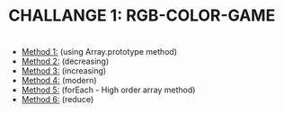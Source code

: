 # CHALLANGE 1: RGB-COLOR-GAME

#

- [Method 1:](#Method-1) (using Array.prototype method)
- [Method 2:](#Method-2) (decreasing)
- [Method 3:](#Method-3) (increasing)
- [Method 4:](#Method-4) (modern)
- [Method 5:](#Method-5) (forEach - High order array method)
- [Method 6:](#Method-6) (reduce)

